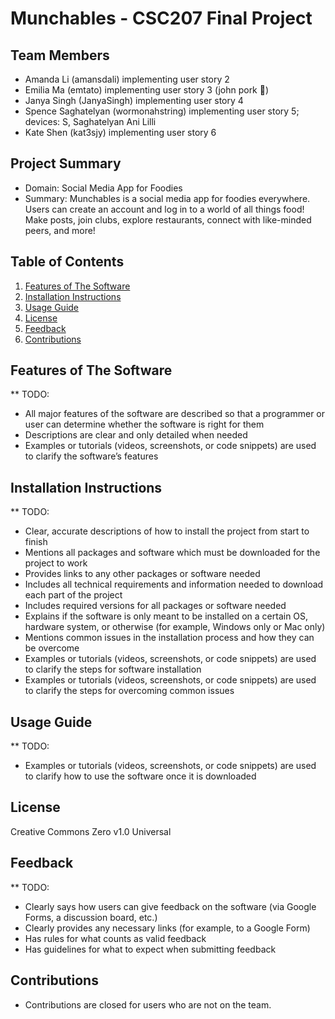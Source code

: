 # Munchables - CSC207 Final Project

## Team Members

- Amanda Li (amansdali) implementing user story 2
- Emilia Ma (emtato) implementing user story 3 (john pork 🐷)
- Janya Singh (JanyaSingh) implementing user story 4
- Spence Saghatelyan (wormonahstring) implementing user story 5; devices: S, Saghatelyan Ani Lilli
- Kate Shen (kat3sjy) implementing user story 6

## Project Summary
- Domain: Social Media App for Foodies
- Summary: Munchables is a social media app for foodies everywhere. Users can create an account and log in to a world of all things food! Make posts, join clubs, explore restaurants, connect with like-minded peers, and more!

## Table of Contents
1. [Features of The Software](#features-of-the-software)
2. [Installation Instructions](#installation-instructions)
3. [Usage Guide](#usage-guide)
4. [License](#license)
5. [Feedback](#feedback)
6. [Contributions](#contributions)

## Features of The Software
** TODO:
- All major features of the software are described so that a programmer or user can determine whether the software is right for them
- Descriptions are clear and only detailed when needed
- Examples or tutorials (videos, screenshots, or code snippets) are used to clarify the software’s features

## Installation Instructions
** TODO:
- Clear, accurate descriptions of how to install the project from start to finish
- Mentions all packages and software which must be downloaded for the project to work
- Provides links to any other packages or software needed
- Includes all technical requirements and information needed to download each part of the project
- Includes required versions for all packages or software needed
- Explains if the software is only meant to be installed on a certain OS, hardware system, or otherwise (for example, Windows only or Mac only)
- Mentions common issues in the installation process and how they can be
overcome
- Examples or tutorials (videos, screenshots, or code snippets) are used to clarify the steps for software installation
- Examples or tutorials (videos, screenshots, or code snippets) are used to clarify the steps for overcoming common issues

## Usage Guide
** TODO:
- Examples or tutorials (videos, screenshots, or code snippets) are used to clarify how to use the software once it is downloaded

## License
Creative Commons Zero v1.0 Universal

## Feedback
** TODO:
- Clearly says how users can give feedback on the software (via Google Forms, a discussion board, etc.)
- Clearly provides any necessary links (for example, to a Google Form)
- Has rules for what counts as valid feedback
- Has guidelines for what to expect when submitting feedback

## Contributions
- Contributions are closed for users who are not on the team.
